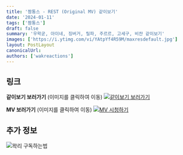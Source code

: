 ```yaml
---
title: '짬통스 - REST (Original MV) 같이보기'
date: '2024-01-11'
tags: ['짬통스']
draft: false
summary: '우왁굳, 아이네, 징버거, 릴파, 주르르, 고세구, 비챤 같이보기'
images: ['https://i.ytimg.com/vi/YAtpYf4R59M/maxresdefault.jpg']
layout: PostLayout
canonicalUrl:
authors: ['wakreactions']
---
```


## 링크

**같이보기 보러가기** (이미지를 클릭하여 이동)
[![같이보기 보러가기](https://cdn.discordapp.com/attachments/1136601898116464710/1137050327938506852/logo.png)](https://cafe.naver.com/steamindiegame/14420192)

**MV 보러가기** (이미지를 클릭하여 이동)
[![MV 시청하기](https://i.ytimg.com/vi/YAtpYf4R59M/maxresdefault.jpg)](https://youtu.be/YAtpYf4R59M?si=oO6xBLYgls9PaBBX)

## 추가 정보

![왁리 구독하는법](https://cdn.discordapp.com/attachments/1136601898116464710/1137049857136267374/--2cut.gif)